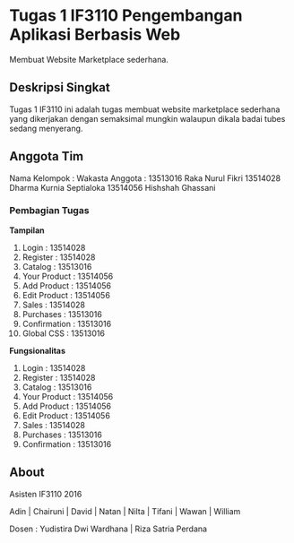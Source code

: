 # Tugas 1 IF3110 Pengembangan Aplikasi Berbasis Web

Membuat Website Marketplace sederhana.

## Deskripsi Singkat

Tugas 1 IF3110 ini adalah tugas membuat website marketplace sederhana yang dikerjakan dengan semaksimal mungkin walaupun dikala badai tubes sedang menyerang.

## Anggota Tim

Nama Kelompok   : Wakasta
Anggota         : 13513016 Raka Nurul Fikri
                  13514028 Dharma Kurnia Septialoka
                  13514056 Hishshah Ghassani

### Pembagian Tugas

**Tampilan**
1. Login            : 13514028
2. Register         : 13514028
3. Catalog      : 13513016
4. Your Product         : 13514056
5. Add Product          : 13514056
6. Edit Product         : 13514056
7. Sales            : 13514028
8. Purchases    : 13513016
9. Confirmation : 13513016
10. Global CSS  : 13513016

**Fungsionalitas**
1. Login            : 13514028
2. Register         : 13514028
3. Catalog      : 13513016
4. Your Product         : 13514056
5. Add Product          : 13514056
6. Edit Product         : 13514056
7. Sales            : 13514028
8. Purchases    : 13513016
9. Confirmation : 13513016

## About

Asisten IF3110 2016

Adin | Chairuni | David | Natan | Nilta | Tifani | Wawan | William

Dosen : Yudistira Dwi Wardhana | Riza Satria Perdana

